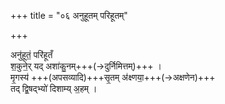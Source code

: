 +++
title = "०६ अनुहूतम् परिहूतम्"

+++

अनु॑हूतं॒ परि॑हूतँ  
श॒कुने॒र् यद् अशा॑कु॒नम्+++(→दुर्निमित्तम्)+++ ।  
मृ॒गस्य॑ +++(अपसव्यादि)+++सृ॒तम् अ॑क्ष्णया॒+++(→अक्षणेन)+++  
तद् द्वि॒षद्भ्यो॑ दिशाम्य् अ॒हम् ।    
